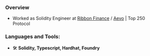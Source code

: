 <h3 align="left"> Overview </h3>

- Worked as Solidity Engineer at [Ribbon Finance](https://www.ribbon.finance/) / [Aevo](https://www.aevo.xyz/) | Top 250 Protocol

<h3 align="left">Languages and Tools:</h3>

- 🛠️ **Solidity, Typescript, Hardhat, Foundry**
